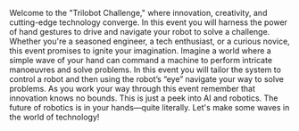 Welcome to the "Trilobot Challenge," where innovation, creativity, and cutting-edge technology converge. In this event you will harness the power of hand gestures to drive and navigate your robot to solve a challenge. Whether you're a seasoned engineer, a tech enthusiast, or a curious novice, this event promises to ignite your imagination.
Imagine a world where a simple wave of your hand can command a machine to perform intricate manoeuvres and solve problems. In this event you will tailor the system to control a robot and then using the robot’s “eye” navigate your way to solve problems.
As you work your way through this event remember that innovation knows no bounds. This is just a peek into AI and robotics. The future of robotics is in your hands—quite literally. Let's make some waves in the world of technology!
